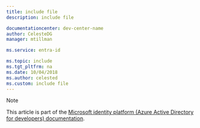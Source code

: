 ```yaml
---
title: include file
description: include file

documentationcenter: dev-center-name
author: CelesteDG
manager: mtillman

ms.service: entra-id

ms.topic: include
ms.tgt_pltfrm: na
ms.date: 10/04/2018
ms.author: celested
ms.custom: include file
---
```


> [!NOTE]
> This article is part of the [Microsoft identity platform (Azure Active Directory for developers) documentation](~/identity-platform/index.yml).
